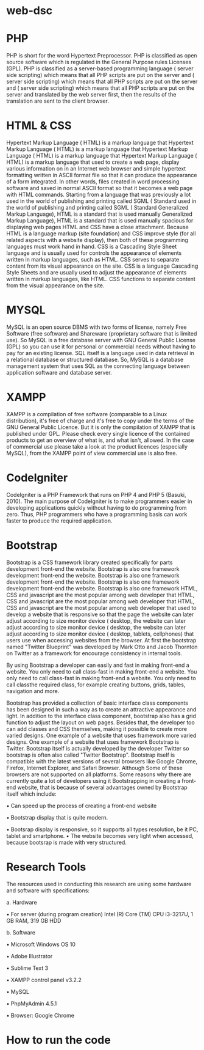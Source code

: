 # web-dsc

# PHP
PHP is short for the word Hypertext Preprocessor. PHP is classified as open source software which is regulated in the General Purpose rules Licenses (GPL). PHP is classified as a server-based programming language ( server side scripting) which means that all PHP scripts are put on the server and ( server side scripting) which means that all PHP scripts are put on the server and ( server side scripting) which means that all PHP scripts are put on the server and translated by the web server first, then the results of the translation are sent 
to the client browser. 
# HTML & CSS
Hypertext Markup Language ( HTML) is a markup language that Hypertext Markup Language ( HTML) is a markup language that Hypertext Markup Language ( HTML) is a markup language that Hypertext Markup Language ( HTML) is a markup language that used to create a web page, display various information on in an Internet web browser and simple hypertext formatting written in ASCII format file so that it can produce the appearance of a form integrated. In other words, files created in word processing software and saved in normal ASCII format so that it becomes a web page with HTML commands. Starting from a language that was previously a lot used in the world of publishing and printing called SGML ( Standard used in the world of publishing and printing called SGML ( Standard Generalized Markup Language), HTML is a standard that is used manually Generalized Markup Language), HTML is a standard that is used manually spacious for displaying web pages 
HTML and CSS have a close attachment. Because HTML is a language markup (site foundation) and CSS improve style (for all related aspects with a website display), then both of these programming languages ​​must work hand in hand. CSS is a Cascading Style Sheet language and is usually used for controls the appearance of elements written in markup languages, such as HTML. CSS serves to separate content from its visual appearance on the site. CSS is a language Cascading Style Sheets and are usually used to adjust the appearance of elements written in markup languages, like HTML. CSS functions to separate content from the visual appearance on the site. 
# MYSQL
MySQL is an open source DBMS with two forms of license, namely Free Software (free software) and Shareware (proprietary software that is limited use). So MySQL is a free database server with GNU General Public License (GPL) so you can use it for 
personal or commercial needs without having to pay for an existing license. SQL itself is a language used in data retrieval in a relational database or structured database. So, MySQL is a database management system that uses SQL as the connecting language between application software and database server. 
# XAMPP
XAMPP is a compilation of free software (comparable to a Linux distribution), it's free of charge and it's free to copy under the terms of the GNU General Public Licence. But it is only the compilation of XAMPP that is published under GPL. Please check every single licence of the contained products to get an overview of what is, and what isn't, allowed. In the case of commercial use please take a look at the product licences (especially MySQL), from the XAMPP point of view commercial use is also free.
#  CodeIgniter
CodeIgniter is a PHP Framework that runs on PHP 4 and PHP 5 (Basuki, 2010). The main purpose of CodeIgniter is to make programmers easier in developing applications quickly without having to do programming from zero. Thus, PHP programmers who have a programming basis can work faster to produce the required application.
#  Bootstrap
Bootstrap is a CSS framework library created specifically for parts development front-end the website. Bootstrap is also one framework development front-end the website. Bootstrap is also one framework development front-end the website. Bootstrap is also one framework development front-end the website. Bootstrap is also one framework HTML, CSS and javascript are the most popular among web developer that HTML, CSS and javascript are the most popular among web developer that HTML, CSS and javascript are the most popular among web developer that used to develop a website that is responsive so that the page the website can later adjust according to size monitor device ( desktop, the website can later adjust according to size monitor device ( desktop, the website can later adjust according to size monitor device ( desktop, tablets, cellphones) that users use when accessing websites from the browser. At first the bootstrap named "Twitter Blueprint" was developed by Mark Otto and Jacob Thornton on Twitter as a framework for encourage consistency in internal tools. 

By using Bootstrap a developer can easily and fast in making front-end a website. You only need to call class-fast in making front-end a website. You only need to call class-fast in making front-end a website. You only need to call classthe required class, for example creating buttons, grids, tables, navigation and more. 

Bootstrap has provided a collection of basic interface class components has been designed in such a way as to create an attractive appearance and light. In addition to the interface class component, bootstrap also has a grid function to adjust the layout on web pages. Besides that, the developer too can add classes and CSS themselves, making it possible to create more varied designs. One example of a website that uses framework more varied designs. One example of a website that uses framework Bootstrap is Twitter. Bootstrap itself is actually developed by the developer Twitter so bootstrap is often also called "Twitter Bootstrap". 
Bootstrap itself is compatible with the latest versions of several browsers like Google Chrome, Firefox, Internet Explorer, and Safari Browser. Although Some of these browsers are not supported on all platforms. 
Some reasons why there are currently quite a lot of developers using it Bootstrapping in creating a front-end website, that is because of several advantages owned by Bootstrap itself which include: 

 • Can speed up the process of creating a front-end website 
 
 • Bootstrap display that is quite modern. 
 
 • Bootsrap display is responsive, so it supports all types resolution, be it PC, tablet and smartphone. • The website becomes very light when accessed, because bootsrap is made with very structured. 
 
# Research Tools 
The resources used in conducting this research are using some hardware and software with specifications: 

a. Hardware 

  • For server (during program creation) Intel (R) Core (TM) CPU i3-3217U, 1 GB RAM, 319 GB HDD 
  
b. Software 

  • Microsoft Windows OS 10 
  
  • Adobe Illustrator 
  
  • Sublime Text 3 
  
  • XAMPP control panel v3.2.2 
  
  • MySQL 
  
  • PhpMyAdmin 4.5.1 
  
  • Browser: Google Chrome
  
# How to run the code 


